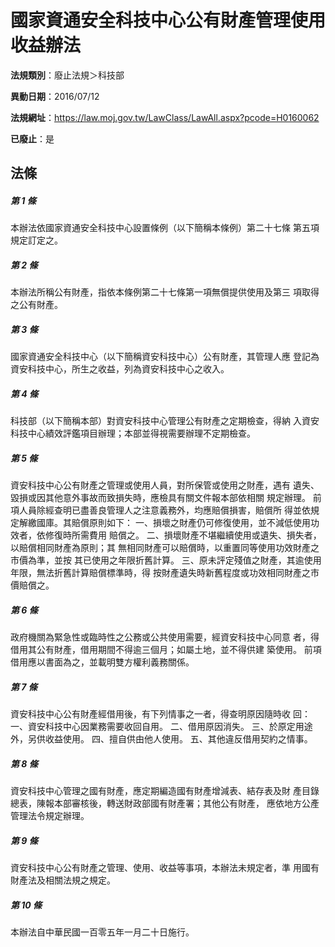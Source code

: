 # 國家資通安全科技中心公有財產管理使用收益辦法

**法規類別**：廢止法規＞科技部

**異動日期**：2016/07/12  

**法規網址**：https://law.moj.gov.tw/LawClass/LawAll.aspx?pcode=H0160062

**已廢止**：是



## 法條
##### 第 1 條
本辦法依國家資通安全科技中心設置條例（以下簡稱本條例）第二十七條
第五項規定訂定之。

##### 第 2 條
本辦法所稱公有財產，指依本條例第二十七條第一項無償提供使用及第三
項取得之公有財產。

##### 第 3 條
國家資通安全科技中心（以下簡稱資安科技中心）公有財產，其管理人應
登記為資安科技中心，所生之收益，列為資安科技中心之收入。

##### 第 4 條
科技部（以下簡稱本部）對資安科技中心管理公有財產之定期檢查，得納
入資安科技中心績效評鑑項目辦理；本部並得視需要辦理不定期檢查。

##### 第 5 條
資安科技中心公有財產之管理或使用人員，對所保管或使用之財產，遇有
遺失、毀損或因其他意外事故而致損失時，應檢具有關文件報本部依相關
規定辦理。
前項人員除經查明已盡善良管理人之注意義務外，均應賠償損害，賠償所
得並依規定解繳國庫。其賠償原則如下：
一、損壞之財產仍可修復使用，並不減低使用功效者，依修復時所需費用
    賠償之。
二、損壞財產不堪繼續使用或遺失、損失者，以賠償相同財產為原則；其
    無相同財產可以賠償時，以重置同等使用功效財產之市價為準，並按
    其已使用之年限折舊計算。
三、原未評定殘值之財產，其逾使用年限，無法折舊計算賠償標準時，得
    按財產遺失時新舊程度或功效相同財產之市價賠償之。

##### 第 6 條
政府機關為緊急性或臨時性之公務或公共使用需要，經資安科技中心同意
者，得借用其公有財產，借用期間不得逾三個月；如屬土地，並不得供建
築使用。
前項借用應以書面為之，並載明雙方權利義務關係。

##### 第 7 條
資安科技中心公有財產經借用後，有下列情事之一者，得查明原因隨時收
回：
一、資安科技中心因業務需要收回自用。
二、借用原因消失。
三、於原定用途外，另供收益使用。
四、擅自供由他人使用。
五、其他違反借用契約之情事。

##### 第 8 條
資安科技中心管理之國有財產，應定期編造國有財產增減表、結存表及財
產目錄總表，陳報本部審核後，轉送財政部國有財產署；其他公有財產，
應依地方公產管理法令規定辦理。

##### 第 9 條
資安科技中心公有財產之管理、使用、收益等事項，本辦法未規定者，準
用國有財產法及相關法規之規定。

##### 第 10 條
本辦法自中華民國一百零五年一月二十日施行。


